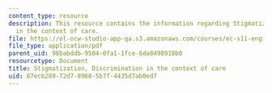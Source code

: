 ```yaml
---
content_type: resource
description: This resource contains the information regarding Stigmatization, Discrimination
  in the context of care.
file: https://ol-ocw-studio-app-qa.s3.amazonaws.com/courses/ec-s11-engineering-capacity-in-community-based-healthcare-fall-2005/87ecb28972d789685b7f4435d7ab0ed7_MITEC_S11F05_stigma_hiv_hd.pdf
file_type: application/pdf
parent_uid: 98babddb-9504-0fa1-1fce-6da8498918b0
resourcetype: Document
title: Stigmatization, Discrimination in the context of care
uid: 87ecb289-72d7-8968-5b7f-4435d7ab0ed7
---
```

